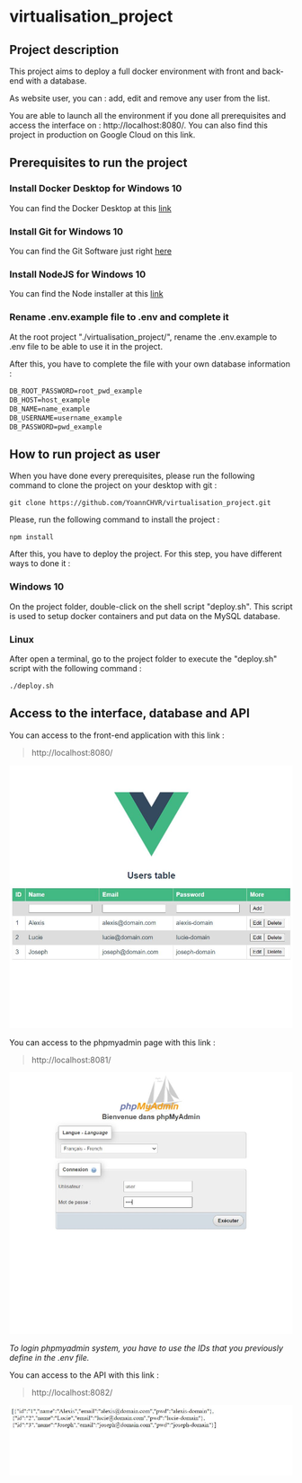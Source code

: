 # virtualisation_project

## Project description

This project aims to deploy a full docker environment with front and back-end with a database. 

As website user, you can : add, edit and remove any user from the list.

You are able to launch all the environment if you done all prerequisites and access the interface on : http://localhost:8080/. You can also find this project in production on Google Cloud on this link.

## Prerequisites to run the project

### Install Docker Desktop for Windows 10

You can find the Docker Desktop at this [link](https://docs.docker.com/desktop/windows/install/)

### Install Git for Windows 10

You can find the Git Software just right [here](https://git-scm.com/downloads)

### Install NodeJS for Windows 10

You can find the Node installer at this [link](https://nodejs.org/en/download)

### Rename .env.example file to .env and complete it

At the root project "./virtualisation_project/", rename the .env.example to .env file to be able to use it in the project.

After this, you have to complete the file with your own database information :

```
DB_ROOT_PASSWORD=root_pwd_example
DB_HOST=host_example
DB_NAME=name_example
DB_USERNAME=username_example
DB_PASSWORD=pwd_example
```

## How to run project as user

When you have done every prerequisites, please run the following command to clone the project on your desktop with git :

```
git clone https://github.com/YoannCHVR/virtualisation_project.git
```

Please, run the following command to install the project :

```
npm install
```

After this, you have to deploy the project. For this step, you have different ways to done it :

### Windows 10

On the project folder, double-click on the shell script "deploy.sh". This script is used to setup docker containers and put data on the MySQL database.

### Linux

After open a terminal, go to the project folder to execute the "deploy.sh" script with the following command :

```
./deploy.sh
```

## Access to the interface, database and API

You can access to the front-end application with this link :

> http://localhost:8080/

![Application main page](https://github.com/YoannCHVR/virtualisation_project/blob/master/src/assets/background1.JPG?raw=true)

You can access to the phpmyadmin page with this link :

> http://localhost:8081/

![Phpmyadmin main page](https://github.com/YoannCHVR/virtualisation_project/blob/master/src/assets/background2.JPG?raw=true)

<em>To login phpmyadmin system, you have to use the IDs that you previously define in the .env file.</em>

You can access to the API with this link :

> http://localhost:8082/

![API get all users](https://github.com/YoannCHVR/virtualisation_project/blob/master/src/assets/background3.JPG?raw=true)
